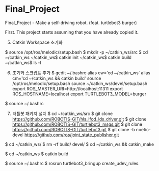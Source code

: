 # Final_Project
Final_Project - Make a self-driving robot. (feat. turtlebot3 burger)


First.
This project starts assuming that you have already copied it.

5. Catkin Workspace 초기화

$ source /opt/ros/melodic/setup.bash
$ mkdir -p ~/catkin_ws/src
$ cd ~/catkin_ws
~/catkin_ws$ catkin init
~/catkin_ws$ catkin build
~/catkin_ws$ ls -l

6. 초기화 스크립트 추가
$ gedit ~/.bashrc
alias cw='cd ~/catkin_ws'
alias cm='cd ~/catkin_ws && catkin build'
source /opt/ros/melodic/setup.bash
source ~/catkin_ws/devel/setup.bash
export ROS_MASTER_URI=http://localhost:11311
export ROS_HOSTNAME=localhost
export TURTLEBOT3_MODEL=burger

$ source ~/.bashrc

7. 터틀봇 패키지 설치
$ cd ~/catkin_ws/src
$ git clone https://github.com/ROBOTIS-GIT/hls_lfcd_lds_driver.git
$ git clone https://github.com/ROBOTIS-GIT/turtlebot3_msgs.git
$ git clone https://github.com/ROBOTIS-GIT/turtlebot3.git
$ git clone -b noetic-devel https://github.com/ros/joint_state_publisher.git

$ cd ~/catkin_ws/
$ rm -rf build/ devel/
$ cd ~/catkin_ws && catkin_make

$ cd ~/catkin_ws
$ catkin build

$ source ~/.bashrc
$ rosrun turtlebot3_bringup create_udev_rules


